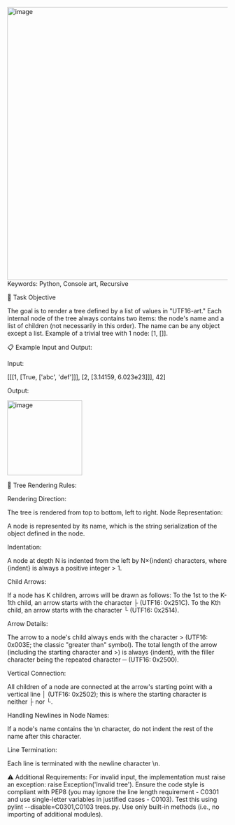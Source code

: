 <img width="623" alt="image" src="https://github.com/user-attachments/assets/20c1f5c7-8c02-4220-9068-ad14c5b22637">Keywords: Python, Console art, Recursive

📝 Task Objective

The goal is to render a tree defined by a list of values in "UTF16-art." Each internal node of the tree always contains two items: the node's name and a list of children (not necessarily in this order). The name can be any object except a list. Example of a trivial tree with 1 node: [1, []].

📋 Example Input and Output:

Input:

[[[1, [True, ['abc', 'def']]], [2, [3.14159, 6.023e23]]], 42]

Output:

<img width="171" alt="image" src="https://github.com/user-attachments/assets/49a99923-8dae-48f2-a2d7-0586ee70d5b1">


🎨 Tree Rendering Rules:

Rendering Direction:

The tree is rendered from top to bottom, left to right.
Node Representation:

A node is represented by its name, which is the string serialization of the object defined in the node.

Indentation:

A node at depth N is indented from the left by N×{indent} characters, where {indent} is always a positive integer > 1.

Child Arrows:

If a node has K children, arrows will be drawn as follows:
To the 1st to the K-1th child, an arrow starts with the character ├ (UTF16: 0x251C).
To the Kth child, an arrow starts with the character └ (UTF16: 0x2514).

Arrow Details:

The arrow to a node's child always ends with the character > (UTF16: 0x003E; the classic "greater than" symbol).
The total length of the arrow (including the starting character and >) is always {indent}, with the filler character being the repeated character ─ (UTF16: 0x2500).

Vertical Connection:

All children of a node are connected at the arrow's starting point with a vertical line │ (UTF16: 0x2502); this is where the starting character is neither ├ nor └.

Handling Newlines in Node Names:

If a node's name contains the \n character, do not indent the rest of the name after this character.

Line Termination:

Each line is terminated with the newline character \n.

⚠️ Additional Requirements:
For invalid input, the implementation must raise an exception: raise Exception('Invalid tree').
Ensure the code style is compliant with PEP8 (you may ignore the line length requirement - C0301 and use single-letter variables in justified cases - C0103).
Test this using pylint --disable=C0301,C0103 trees.py.
Use only built-in methods (i.e., no importing of additional modules).
